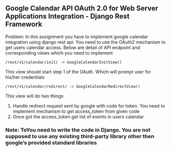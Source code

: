 ## Google Calendar API OAuth 2.0 for Web Server Applications Integration - Django Rest Framework

Problem: In this assignment you have to implement google calendar integration using django rest api.
You need to use the OAuth2 mechanism to get users calendar access. Below are detail of API endpoint and corresponding views which you need to implement

```
/rest/v1/calendar/init/ -> GoogleCalendarInitView()
```

This view should start step 1 of the OAuth. Which will prompt user for his/her credentials

```
/rest/v1/calendar/redirect/ -> GoogleCalendarRedirectView()
```

This view will do two things

1. Handle redirect request sent by google with code for token. You
   need to implement mechanism to get access_token from given
   code
2. Once got the access_token get list of events in users calendar

### Note: ToYou need to write the code in Django. You are not supposed to use any existing third-party library other then google’s provided standard libraries
